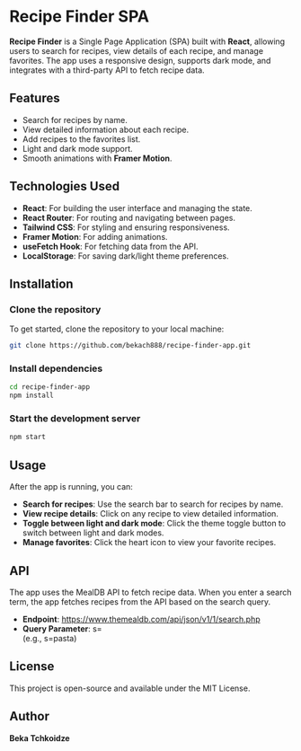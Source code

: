 # Recipe Finder SPA

**Recipe Finder** is a Single Page Application (SPA) built with **React**, allowing users to search for recipes, view details of each recipe, and manage favorites. The app uses a responsive design, supports dark mode, and integrates with a third-party API to fetch recipe data.

## Features
- Search for recipes by name.
- View detailed information about each recipe.
- Add recipes to the favorites list.
- Light and dark mode support.
- Smooth animations with **Framer Motion**.

## Technologies Used
- **React**: For building the user interface and managing the state.
- **React Router**: For routing and navigating between pages.
- **Tailwind CSS**: For styling and ensuring responsiveness.
- **Framer Motion**: For adding animations.
- **useFetch Hook**: For fetching data from the API.
- **LocalStorage**: For saving dark/light theme preferences.

## Installation

### Clone the repository

To get started, clone the repository to your local machine:

```bash
git clone https://github.com/bekach888/recipe-finder-app.git
```

### Install dependencies

```bash
cd recipe-finder-app
npm install
```

### Start the development server

```bash
npm start
```
## Usage
After the app is running, you can:
- **Search for recipes**: Use the search bar to search for recipes by name.
- **View recipe details**: Click on any recipe to view detailed information.
- **Toggle between light and dark mode**: Click the theme toggle button to switch between light and dark modes.
- **Manage favorites**: Click the heart icon to view your favorite recipes.

## API
The app uses the MealDB API to fetch recipe data. When you enter a search term, the app fetches recipes from the API based on the search query.

- **Endpoint**: https://www.themealdb.com/api/json/v1/1/search.php
- **Query Parameter**: s=<search term> (e.g., s=pasta)

## License

This project is open-source and available under the MIT License.

## Author
**Beka Tchkoidze**
